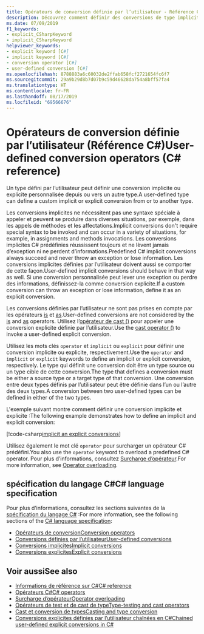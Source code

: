```yaml
---
title: Opérateurs de conversion définie par l’utilisateur - Référence C#
description: Découvrez comment définir des conversions de type implicites et explicites personnalisées en C#.
ms.date: 07/09/2019
f1_keywords:
- explicit_CSharpKeyword
- implicit_CSharpKeyword
helpviewer_keywords:
- explicit keyword [C#]
- implicit keyword [C#]
- conversion operator [C#]
- user-defined conversion [C#]
ms.openlocfilehash: 8788883a6c60032de2ffab658fcf2721654fc6f7
ms.sourcegitcommit: 29a9b29d8b7d07b9c59d46628da754a8bff57fa4
ms.translationtype: HT
ms.contentlocale: fr-FR
ms.lasthandoff: 08/17/2019
ms.locfileid: "69566676"
---
```

# <a name="user-defined-conversion-operators-c-reference"></a><span data-ttu-id="8dde6-103">Opérateurs de conversion définie par l’utilisateur (Référence C#)</span><span class="sxs-lookup"><span data-stu-id="8dde6-103">User-defined conversion operators (C# reference)</span></span>

<span data-ttu-id="8dde6-104">Un type défini par l’utilisateur peut définir une conversion implicite ou explicite personnalisée depuis ou vers un autre type.</span><span class="sxs-lookup"><span data-stu-id="8dde6-104">A user-defined type can define a custom implicit or explicit conversion from or to another type.</span></span>

<span data-ttu-id="8dde6-105">Les conversions implicites ne nécessitent pas une syntaxe spéciale à appeler et peuvent se produire dans diverses situations, par exemple, dans les appels de méthodes et les affectations.</span><span class="sxs-lookup"><span data-stu-id="8dde6-105">Implicit conversions don't require special syntax to be invoked and can occur in a variety of situations, for example, in assignments and methods invocations.</span></span> <span data-ttu-id="8dde6-106">Les conversions implicites C# prédéfinies réussissent toujours et ne lèvent jamais d’exception ni ne perdent d’informations.</span><span class="sxs-lookup"><span data-stu-id="8dde6-106">Predefined C# implicit conversions always succeed and never throw an exception or lose information.</span></span> <span data-ttu-id="8dde6-107">Les conversions implicites définies par l’utilisateur doivent aussi se comporter de cette façon.</span><span class="sxs-lookup"><span data-stu-id="8dde6-107">User-defined implicit conversions should behave in that way as well.</span></span> <span data-ttu-id="8dde6-108">Si une conversion personnalisée peut lever une exception ou perdre des informations, définissez-la comme conversion explicite.</span><span class="sxs-lookup"><span data-stu-id="8dde6-108">If a custom conversion can throw an exception or lose information, define it as an explicit conversion.</span></span>

<span data-ttu-id="8dde6-109">Les conversions définies par l’utilisateur ne sont pas prises en compte par les opérateurs [is](type-testing-and-cast.md#is-operator) et [as](type-testing-and-cast.md#as-operator).</span><span class="sxs-lookup"><span data-stu-id="8dde6-109">User-defined conversions are not considered by the [is](type-testing-and-cast.md#is-operator) and [as](type-testing-and-cast.md#as-operator) operators.</span></span> <span data-ttu-id="8dde6-110">Utilisez l’[opérateur de cast ()](type-testing-and-cast.md#cast-operator-) pour appeler une conversion explicite définie par l’utilisateur.</span><span class="sxs-lookup"><span data-stu-id="8dde6-110">Use the [cast operator ()](type-testing-and-cast.md#cast-operator-) to invoke a user-defined explicit conversion.</span></span>

<span data-ttu-id="8dde6-111">Utilisez les mots clés `operator` et `implicit` ou `explicit` pour définir une conversion implicite ou explicite, respectivement.</span><span class="sxs-lookup"><span data-stu-id="8dde6-111">Use the `operator` and `implicit` or `explicit` keywords to define an implicit or explicit conversion, respectively.</span></span> <span data-ttu-id="8dde6-112">Le type qui définit une conversion doit être un type source ou un type cible de cette conversion.</span><span class="sxs-lookup"><span data-stu-id="8dde6-112">The type that defines a conversion must be either a source type or a target type of that conversion.</span></span> <span data-ttu-id="8dde6-113">Une conversion entre deux types définis par l’utilisateur peut être définie dans l’un ou l’autre des deux types.</span><span class="sxs-lookup"><span data-stu-id="8dde6-113">A conversion between two user-defined types can be defined in either of the two types.</span></span>

<span data-ttu-id="8dde6-114">L'exemple suivant montre comment définir une conversion implicite et explicite :</span><span class="sxs-lookup"><span data-stu-id="8dde6-114">The following example demonstrates how to define an implicit and explicit conversion:</span></span>

[!code-csharp[implicit an explicit conversions](~/samples/csharp/language-reference/operators/UserDefinedConversions.cs)]

<span data-ttu-id="8dde6-115">Utilisez également le mot clé `operator` pour surcharger un opérateur C# prédéfini.</span><span class="sxs-lookup"><span data-stu-id="8dde6-115">You also use the `operator` keyword to overload a predefined C# operator.</span></span> <span data-ttu-id="8dde6-116">Pour plus d’informations, consultez [Surcharge d’opérateur](operator-overloading.md).</span><span class="sxs-lookup"><span data-stu-id="8dde6-116">For more information, see [Operator overloading](operator-overloading.md).</span></span>

## <a name="c-language-specification"></a><span data-ttu-id="8dde6-117">spécification du langage C#</span><span class="sxs-lookup"><span data-stu-id="8dde6-117">C# language specification</span></span>

<span data-ttu-id="8dde6-118">Pour plus d’informations, consultez les sections suivantes de la [spécification du langage C#](~/_csharplang/spec/introduction.md) :</span><span class="sxs-lookup"><span data-stu-id="8dde6-118">For more information, see the following sections of the [C# language specification](~/_csharplang/spec/introduction.md):</span></span>

- [<span data-ttu-id="8dde6-119">Opérateurs de conversion</span><span class="sxs-lookup"><span data-stu-id="8dde6-119">Conversion operators</span></span>](~/_csharplang/spec/classes.md#conversion-operators)
- [<span data-ttu-id="8dde6-120">Conversions définies par l’utilisateur</span><span class="sxs-lookup"><span data-stu-id="8dde6-120">User-defined conversions</span></span>](~/_csharplang/spec/conversions.md#user-defined-conversions)
- [<span data-ttu-id="8dde6-121">Conversions implicites</span><span class="sxs-lookup"><span data-stu-id="8dde6-121">Implicit conversions</span></span>](~/_csharplang/spec/conversions.md#implicit-conversions)
- [<span data-ttu-id="8dde6-122">Conversions explicites</span><span class="sxs-lookup"><span data-stu-id="8dde6-122">Explicit conversions</span></span>](~/_csharplang/spec/conversions.md#explicit-conversions)

## <a name="see-also"></a><span data-ttu-id="8dde6-123">Voir aussi</span><span class="sxs-lookup"><span data-stu-id="8dde6-123">See also</span></span>

- [<span data-ttu-id="8dde6-124">Informations de référence sur C#</span><span class="sxs-lookup"><span data-stu-id="8dde6-124">C# reference</span></span>](../index.md)
- [<span data-ttu-id="8dde6-125">Opérateurs C#</span><span class="sxs-lookup"><span data-stu-id="8dde6-125">C# operators</span></span>](index.md)
- [<span data-ttu-id="8dde6-126">Surcharge d’opérateur</span><span class="sxs-lookup"><span data-stu-id="8dde6-126">Operator overloading</span></span>](operator-overloading.md)
- [<span data-ttu-id="8dde6-127">Opérateurs de test et de cast de type</span><span class="sxs-lookup"><span data-stu-id="8dde6-127">Type-testing and cast operators</span></span>](type-testing-and-cast.md)
- [<span data-ttu-id="8dde6-128">Cast et conversion de types</span><span class="sxs-lookup"><span data-stu-id="8dde6-128">Casting and type conversion</span></span>](../../programming-guide/types/casting-and-type-conversions.md)
- [<span data-ttu-id="8dde6-129">Conversions explicites définies par l’utilisateur chaînées en C#</span><span class="sxs-lookup"><span data-stu-id="8dde6-129">Chained user-defined explicit conversions in C#</span></span>](https://blogs.msdn.microsoft.com/ericlippert/2007/04/16/chained-user-defined-explicit-conversions-in-c/)

